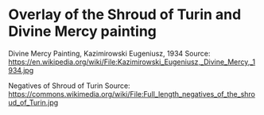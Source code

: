 # Overlay of the Shroud of Turin and Divine Mercy painting



Divine Mercy Painting, Kazimirowski Eugeniusz, 1934
Source: https://en.wikipedia.org/wiki/File:Kazimirowski_Eugeniusz,_Divine_Mercy,_1934.jpg

Negatives of Shroud of Turin
Source: https://commons.wikimedia.org/wiki/File:Full_length_negatives_of_the_shroud_of_Turin.jpg

